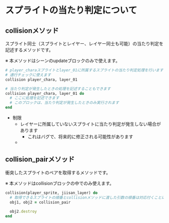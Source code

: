 # スプライトの当たり判定について

## collisionメソッド

スプライト同士（スプライトとレイヤー、レイヤー同士も可能）の当たり判定を記述するメソッドです。

※ 本メソッドはシーンのupdateブロックのみで使えます。

```ruby
# player_charaスプライトとlayer_01に所属するスプライトの当たり判定処理を行います
# 通行チェックに使えます
collision player_chara, layer_01

# 当たり判定が発生したときの処理を記述することもできます
collision player_chara, layer_01 do
  # ここに処理を記述できます
  # このブロックは、当たり判定が発生したときのみ実行されます
end
```

* 制限
  * レイヤーに所属していないスプライトに当たり判定が発生しない場合があります
    * これはバグで、将来的に修正される可能性があります
  * 

## collision_pairメソッド

衝突したスプライトのペアを取得するメソッドです。

※ 本メソッドはcollisionブロックの中でのみ使えます。

```ruby
collision(player_sprite, jiisan_layer) do
  # 取得できるスプライトの順番とcollisionメソッドに渡した引数の順番は対応付くことに注意してください
  obj1, obj2 = collision_pair
  
  obj2.destroy
end
```
